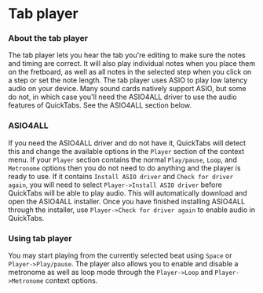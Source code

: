 # Tab player

### About the tab player

The tab player lets you hear the tab you're editing to make sure the notes and timing are correct. It will also play individual notes when you place them on the fretboard, as well as all notes in the selected step when you click on a step or set the note length. The tab player uses ASIO to play low latency audio on your device. Many sound cards natively support ASIO, but some do not, in which case you'll need the ASIO4ALL driver to use the audio features of QuickTabs. See the ASIO4ALL section below.

### ASIO4ALL

If you need the ASIO4ALL driver and do not have it, QuickTabs will detect this and change the available options in the `Player` section of the context menu. If your `Player` section contains the normal `Play/pause`, `Loop`, and `Metronome` options then you do not need to do anything and the player is ready to use. If it contains `Install ASIO driver` and `Check for driver again`, you will need to select `Player->Install ASIO driver` before QuickTabs will be able to play audio. This will automatically download and open the ASIO4ALL installer. Once you have finished installing ASIO4ALL through the installer, use `Player->Check for driver again` to enable audio in QuickTabs.

### Using tab player

You may start playing from the currently selected beat using `Space` or `Player->Play/pause`. The player also allows you to enable and disable a metronome as well as loop mode through the `Player->Loop` and `Player->Metronome` context options. 